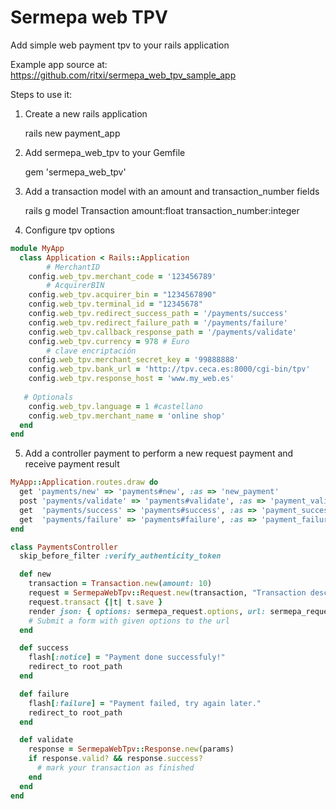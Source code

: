 # Sermepa web TPV

Add simple web payment tpv to your rails application

Example app source at: https://github.com/ritxi/sermepa_web_tpv_sample_app

Steps to use it:

1. Create a new rails application

	rails new payment_app

2. Add sermepa_web_tpv to your Gemfile

	gem 'sermepa_web_tpv'

3. Add a transaction model with an amount and transaction_number fields

	rails g model Transaction amount:float transaction_number:integer

4. Configure tpv options

```ruby
module MyApp
  class Application < Rails::Application
		# MerchantID
    config.web_tpv.merchant_code = '123456789' 
		# AcquirerBIN
    config.web_tpv.acquirer_bin = "1234567890" 
    config.web_tpv.terminal_id = "12345678"
    config.web_tpv.redirect_success_path = '/payments/success'
    config.web_tpv.redirect_failure_path = '/payments/failure'
    config.web_tpv.callback_response_path = '/payments/validate'
    config.web_tpv.currency = 978 # Euro
		# clave encriptación
    config.web_tpv.merchant_secret_key = '99888888' 
    config.web_tpv.bank_url = 'http://tpv.ceca.es:8000/cgi-bin/tpv'
    config.web_tpv.response_host = 'www.my_web.es'
  
   # Optionals
    config.web_tpv.language = 1 #castellano
    config.web_tpv.merchant_name = 'online shop'
  end
end
```

5. Add a controller payment to perform a new request payment and receive payment result

```ruby
MyApp::Application.routes.draw do
  get 'payments/new' => 'payments#new', :as => 'new_payment'
  post 'payments/validate' => 'payments#validate', :as => 'payment_validate'
  get  'payments/success' => 'payments#success', :as => 'payment_success'
  get  'payments/failure' => 'payments#failure', :as => 'payment_failure'
end
```

```ruby
class PaymentsController
  skip_before_filter :verify_authenticity_token

  def new
    transaction = Transaction.new(amount: 10)
    request = SermepaWebTpv::Request.new(transaction, "Transaction description")
    request.transact {|t| t.save }
    render json: { options: sermepa_request.options, url: sermepa_request.bank_url }
    # Submit a form with given options to the url
  end

  def success
    flash[:notice] = "Payment done successfuly!"
    redirect_to root_path
  end

  def failure
    flash[:failure] = "Payment failed, try again later."
    redirect_to root_path
  end

  def validate
    response = SermepaWebTpv::Response.new(params)
    if response.valid? && response.success?
      # mark your transaction as finished
    end
  end
end
```

